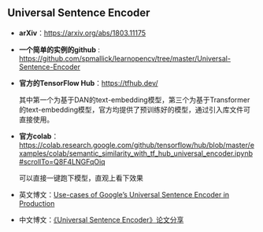 ## Universal Sentence Encoder

- **arXiv**：https://arxiv.org/abs/1803.11175

- **一个简单的实例的github** : https://github.com/spmallick/learnopencv/tree/master/Universal-Sentence-Encoder

- **官方的TensorFlow Hub**：https://tfhub.dev/

  其中第一个为基于DAN的text-embedding模型，第三个为基于Transformer的text-embedding模型，官方均提供了预训练好的模型，通过引入库文件可直接使用。

- **官方colab**：https://colab.research.google.com/github/tensorflow/hub/blob/master/examples/colab/semantic_similarity_with_tf_hub_universal_encoder.ipynb#scrollTo=Q8F4LNGFqOiq

  可以直接一键跑下模型，直观上看下效果

- 英文博文：[Use-cases of Google’s Universal Sentence Encoder in Production](https://towardsdatascience.com/use-cases-of-googles-universal-sentence-encoder-in-production-dd5aaab4fc15)

- 中文博文：[《Universal Sentence Encoder》论文分享](https://zhuanlan.zhihu.com/p/35174235)

  

